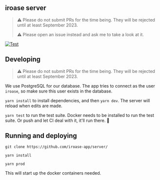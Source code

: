 iroase server
---

> ⚠️ Please do not submit PRs for the time being. They will be rejected until at least September 2023.
> 
> ⚠️ Please open an issue instead and ask me to take a look at it.

[![Test](https://github.com/iroase-app/server/actions/workflows/test.yml/badge.svg?branch=main)](https://github.com/iroase-app/server/actions/workflows/test.yml)

## Developing

> ⚠️ Please do not submit PRs for the time being. They will be rejected until at least September 2023.

We use PostgreSQL for our database. The app tries to connect as the user `iroase`, so make sure this user exists in the database.

`yarn install` to install dependencies, and then `yarn dev`. The server will reload when edits are made.

`yarn test` to run the test suite. Docker needs to be installed to run the test suite. Or push and let CI deal with it, it'll run there. 🤷

## Running and deploying

```git clone https://github.com/iroase-app/server/```

```yarn install```

```yarn prod```

This will start up the docker containers needed.
